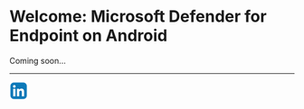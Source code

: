 # Welcome: Microsoft Defender for Endpoint on Android
Coming soon...

<hr>

[![LinkeIn](../Assets/Pictures/LinkeIn.png)](https://www.linkedin.com/in/c-lessi/)